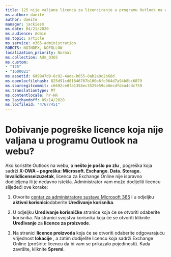 ```yaml
---
title: 125 nije valjana licenca za licenciranje u programu Outlook na webu?
ms.author: daeite
author: daeite
manager: jackiesm
ms.date: 04/21/2020
ms.audience: Admin
ms.topic: article
ms.service: o365-administration
ROBOTS: NOINDEX, NOFOLLOW
localization_priority: Normal
ms.collection: Adm_O365
ms.custom:
- "125"
- "1600021"
ms.assetid: 6d9947d9-6c92-4ada-b655-8ab2a0c2b66d
ms.openlocfilehash: 825d91cd81646767b100e6fc964d7a94b8bc6879
ms.sourcegitcommit: c6692ce0fa1358ec3529e59ca0ecdfdea4cdc759
ms.translationtype: MT
ms.contentlocale: hr-HR
ms.lasthandoff: 09/14/2020
ms.locfileid: "47677451"
---
```

# <a name="getting-an-invalid-license-error-in-outlook-on-the-web"></a>Dobivanje pogreške licence koja nije valjana u programu Outlook na webu?

Ako koristite Outlook na webu, a **nešto je pošlo po zlu** , pogreška koja sadrži **X-OWA – pogreška: Microsoft. Exchange. Data. Storage. Invalidlicenseizuzetak**, licenca za Exchange Online nije ispravno dodijeljena ili je nedavno istekla. Administrator vam može dodijeliti licencu slijedeći ove korake:
  
1. Otvorite [centar za administratore sustava Microsoft 365](https://portal.office.com/adminportal/home#/homepage) i u odjeljku **aktivni korisnici**odaberite **Uređivanje korisnika**.

2. U odjeljku **Uređivanje korisničke** stranice koja će se otvoriti odaberite korisnika. Na stranici svojstva korisnika koja će se otvoriti kliknite **Uređivanje** za **licence za proizvode**.

3. Na stranici **licence proizvoda** koja će se otvoriti odaberite odgovarajuću vrijednost **lokacije** , a zatim dodijelite licencu koja sadrži Exchange Online (proširite licencu da bi vam se prikazalo pojedinosti). Kada završite, kliknite **Spremi**.
